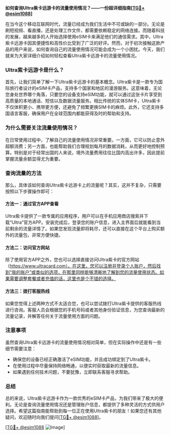 **如何查询Ultra紫卡远游卡的流量使用情况？——一份超详细指南[[TG💪+ @esim1088](https://t.me/s/esim1088)]**

在当今这个移动互联网时代，流量已经成为我们生活中不可或缺的一部分。无论是刷短视频、看直播，还是处理工作文件，都需要依赖稳定的网络连接。而随着科技的发展，越来越多的人开始选择使用eSIM卡来满足他们的通信需求。其中，Ultra紫卡远游卡因其便捷性和高性价比受到了广泛的好评。然而，对于初次接触这款产品的用户来说，如何查询自己的流量使用情况可能会成为一个小困扰。今天，我们就来为大家详细介绍如何轻松查看Ultra紫卡远游卡的流量使用情况。

### Ultra紫卡远游卡是什么？

首先，让我们简单了解一下Ultra紫卡远游卡的基本概念。Ultra紫卡是一款专为国际旅行者设计的eSIM卡产品，支持多个国家和地区的漫游服务。这意味着，无论您身处世界哪个角落，只要您的设备支持eSIM功能，就可以通过这张卡片享受到高质量的本地通话、短信以及数据流量服务。相比传统的实体SIM卡，Ultra紫卡不仅体积更小、携带更方便，还避免了频繁更换SIM卡的麻烦。此外，它还支持多国语言客服，确保用户在全球范围内都能获得及时的帮助和支持。

### 为什么需要关注流量使用情况？

在日常使用过程中，了解自己的流量使用情况非常重要。一方面，它可以防止意外超额消费；另一方面，也能帮助我们合理规划每月的数据消耗，从而更好地控制预算。特别是对于经常出国的人来说，境外流量费用往往比国内高出许多，因此提前掌握流量余额显得尤为重要。

### 查询流量的方法

那么，具体该如何查询Ultra紫卡远游卡上的流量呢？其实，这并不复杂，只需要按照以下步骤操作即可：

#### 方法一：通过官方APP查看
Ultra紫卡提供了一款专属的应用程序，用户可以在手机应用商店搜索并下载“Ultra”官方APP。安装完成后，登录您的账户信息，进入主界面后就能看到当前剩余的流量详情了。如果您发现流量即将耗尽，还可以直接在这个平台上购买额外的流量包，非常方便快捷。

#### 方法二：访问官方网站
除了使用官方APP之外，您也可以选择直接访问Ultra紫卡的官方网站（https://www.ultracard.com）。在这里，您可以注册并登录个人账户，然后找到“我的账户”或类似的选项，在那里同样能够清晰地了解到您的流量使用状态。如果需要调整套餐或者充值的话，这里也是个不错的选择。

#### 方法三：拨打客服热线
如果您觉得上述两种方式不太适合您，也可以尝试拨打Ultra紫卡提供的客服热线进行咨询。客服人员会根据您的手机号码或者其他身份验证信息，为您查询最新的流量记录，并解答任何关于流量使用方面的问题。

### 注意事项
虽然查询Ultra紫卡远游卡的流量使用情况相对简单，但在实际操作中还是有一些细节需要注意：
- 确保您的设备已经正确激活了eSIM功能，并且成功绑定到了Ultra紫卡。
- 在使用过程中尽量保持网络畅通，以便实时获取最新的流量信息。
- 如果遇到任何技术问题，不要犹豫，立即联系客服寻求帮助。

### 总结

总的来说，Ultra紫卡远游卡作为一款优秀的eSIM卡产品，为我们带来了极大的便利。无论是查询流量使用情况还是管理账户信息，都提供了多种灵活的方式供用户选择。希望这篇指南能帮助到每一位正在使用Ultra紫卡的朋友！如果您还有其他疑问，欢迎随时向我们提问[[TG💪+ @esim1088](https://t.me/s/esim1088)]。

[[TG💪+ @esim1088](https://t.me/s/esim1088) ![Image](https://i.postimg.cc/4NQfJmqS/Snipaste-2025-05-13-00-14-12.png)]